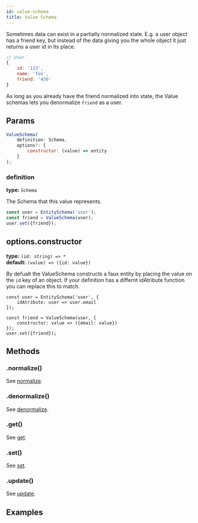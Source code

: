 ```yaml
---
id: value-schema
title: Value Schema
---
```


Sometimes data can exist in a partially normalized state. E.g. a user object has a friend key,
but instead of the data giving you the whole object it just returns a user id in its place.

```js
// User
{
    id: '123',
    name: 'foo',
    friend: '456'
}
```

As long as you already have the friend normalized into state, the Value schemas lets you 
denormalize `friend` as a user.


## Params
```js
ValueSchema(
    definition: Schema,
    options?: {
        constructor: (value) => entity
    }
);
```

### definition 
**type:** `Schema`  

The Schema that this value represents.

```js
const user = EntitySchema('user');
const friend = ValueSchema(user);
user.set({friend});
```

## options.constructor
**type:** `(id: string) => *`  
**default:** `(value) => ({id: value})`  

By defualt the ValueSchema constructs a faux entity by placing the value on the `id` key of an 
object. If your definition has a differnt idAtribute function you can replace this to match.

```
const user = EntitySchema('user', {
    idAtribute: user => user.email
});

const friend = ValueSchema(user, {
    constructor: value => ({email: value})
});
user.set({friend});
```



## Methods

### .normalize()
See [normalize](./all-schemas#normalize).

### .denormalize()
See [denormalize](./all-schemas#denormalize).

### .get()
See [get](./all-schemas#get).

### .set()
See [set](./all-schemas#set).

### .update()
See [update](./all-schemas#update).


## Examples
